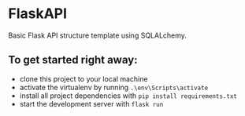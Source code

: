 # FlaskAPI
Basic Flask API structure template using SQLALchemy.

## To get started right away:

* clone this project to your local machine
* activate the virtualenv by running `.\env\Scripts\activate`
* install all project dependencies with `pip install requirements.txt`
* start the development server with `flask run`
